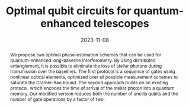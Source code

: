 ---
title: "Optimal qubit circuits for quantum-enhanced telescopes"
collection: publications
image: telescopes.png
external_url: https://arxiv.org/abs/2108.01170
date: 2023-11-08
abstract: "We propose two optimal phase-estimation schemes that can be used for quantum-enhanced long-baseline interferometry. By using distributed entanglement, it is possible to eliminate the loss of stellar photons during transmission over the baselines. The first protocol is a sequence of gates using nonlinear optical elements, optimized over all possible measurement schemes to saturate the Cramér-Rao bound. The second approach builds on an existing protocol, which encodes the time of arrival of the stellar photon into a quantum memory. Our modified version reduces both the number of ancilla qubits and the number of gate operations by a factor of two."
---